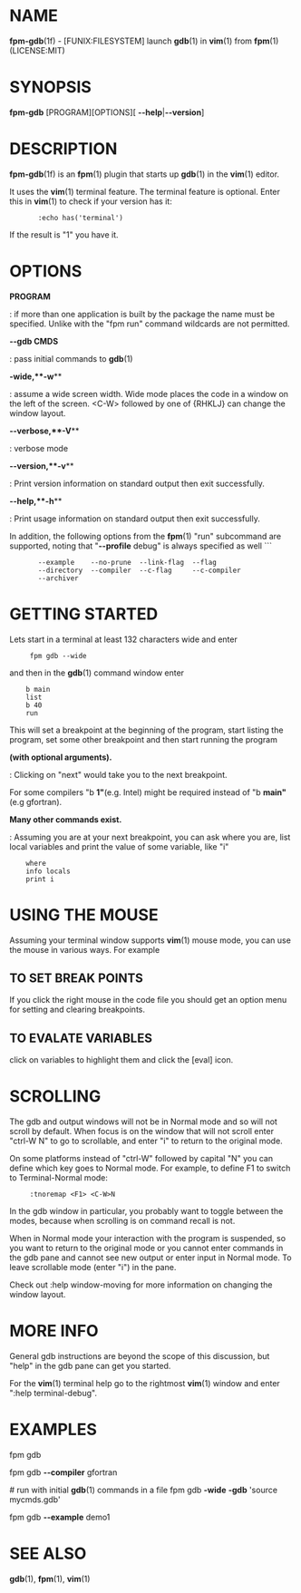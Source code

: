 NAME
====

**fpm-gdb**(1f) - \[FUNIX:FILESYSTEM\] launch **gdb**(1) in **vim**(1)
from **fpm**(1) (LICENSE:MIT)

SYNOPSIS
========

**fpm-gdb** \[PROGRAM\]\[OPTIONS\]\[ **--help**\|**--version**\]

DESCRIPTION
===========

**fpm-gdb**(1f) is an **fpm**(1) plugin that starts up **gdb**(1) in the
**vim**(1) editor.

It uses the **vim**(1) terminal feature. The terminal feature is
optional. Enter this in **vim**(1) to check if your version has it:

           :echo has('terminal')

If the result is "1" you have it.

OPTIONS
=======

**PROGRAM**

:   if more than one application is built by the package the name must
    be specified. Unlike with the "fpm run" command wildcards are not
    permitted.

****--gdb** CMDS**

:   pass initial commands to **gdb**(1)

****-wide**,**-w****

:   assume a wide screen width. Wide mode places the code in a window on
    the left of the screen. \<C-W\> followed by one of {RHKLJ} can
    change the window layout.

****--verbose**,**-V****

:   verbose mode

****--version**,**-v****

:   Print version information on standard output then exit successfully.

****--help**,**-h****

:   Print usage information on standard output then exit successfully.

In addition, the following options from the **fpm**(1) "run" subcommand
are supported, noting that "**--profile** debug" is always specified as
well \`\`\`

           --example    --no-prune  --link-flag  --flag
           --directory  --compiler  --c-flag     --c-compiler
           --archiver

GETTING STARTED
===============

Lets start in a terminal at least 132 characters wide and enter

         fpm gdb --wide

and then in the **gdb**(1) command window enter

        b main
        list
        b 40
        run

This will set a breakpoint at the beginning of the program, start
listing the program, set some other breakpoint and then start running
the program

**(with optional arguments).**

:   Clicking on "next" would take you to the next breakpoint.

For some compilers "b **1"**(e.g. Intel) might be required instead of "b
**main"**(e.g gfortran).

**Many other commands exist.**

:   Assuming you are at your next breakpoint, you can ask where you are,
    list local variables and print the value of some variable, like "i"

<!-- -->

        where
        info locals
        print i

USING THE MOUSE
===============

Assuming your terminal window supports **vim**(1) mouse mode, you can
use the mouse in various ways. For example

TO SET BREAK POINTS
-------------------

If you click the right mouse in the code file you should get an option
menu for setting and clearing breakpoints.

TO EVALATE VARIABLES
--------------------

click on variables to highlight them and click the \[eval\] icon.

SCROLLING
=========

The gdb and output windows will not be in Normal mode and so will not
scroll by default. When focus is on the window that will not scroll
enter "ctrl-W N" to go to scrollable, and enter "i" to return to the
original mode.

On some platforms instead of "ctrl-W" followed by capital "N" you can
define which key goes to Normal mode. For example, to define F1 to
switch to Terminal-Normal mode:

         :tnoremap <F1> <C-W>N

In the gdb window in particular, you probably want to toggle between the
modes, because when scrolling is on command recall is not.

When in Normal mode your interaction with the program is suspended, so
you want to return to the original mode or you cannot enter commands in
the gdb pane and cannot see new output or enter input in Normal mode. To
leave scrollable mode (enter "i") in the pane.

Check out :help window-moving for more information on changing the
window layout.

MORE INFO
=========

General gdb instructions are beyond the scope of this discussion, but
"help" in the gdb pane can get you started.

For the **vim**(1) terminal help go to the rightmost **vim**(1) window
and enter ":help terminal-debug".

EXAMPLES
========

fpm gdb

fpm gdb **--compiler** gfortran

\# run with initial **gdb**(1) commands in a file fpm gdb **-wide**
**-gdb** 'source mycmds.gdb'

fpm gdb **--example** demo1

SEE ALSO
========

**gdb**(1), **fpm**(1), **vim**(1)
